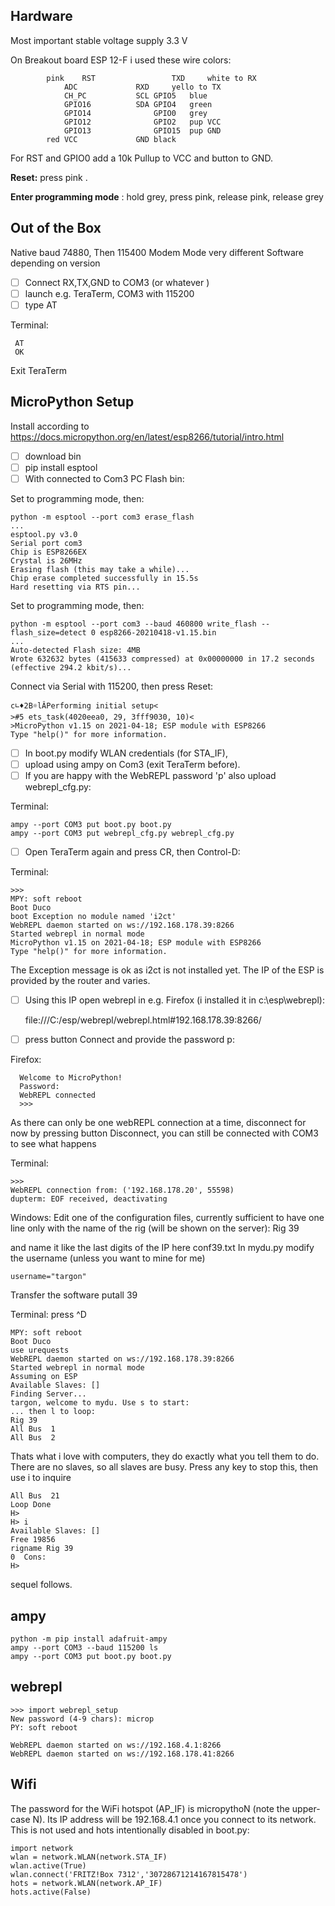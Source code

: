 ﻿## Hardware

Most important  stable voltage supply 3.3 V

On Breakout board  ESP 12-F i used these wire colors:

			pink	RST					TXD		white to RX
				ADC				RXD		yello to TX
				CH_PC			SCL	GPIO5 	blue
				GPIO16			SDA	GPIO4	green 
				GPIO14				GPIO0	grey
				GPIO12				GPIO2	pup VCC
				GPIO13				GPIO15	pup GND
			red	VCC				GND	black


For RST and GPIO0 add a 10k Pullup to VCC and button to GND.

**Reset:**  press pink .

**Enter programming mode** : hold grey, press pink,  release pink,  release grey


## Out of the Box
Native baud 74880,  Then 115400
Modem Mode very different Software depending on version

 - [ ] Connect  RX,TX,GND to COM3 (or whatever )
 - [ ]  launch e.g. TeraTerm,  COM3  with 115200
 - [ ] type AT

Terminal:

     AT
     OK
Exit TeraTerm

## MicroPython Setup

Install according to https://docs.micropython.org/en/latest/esp8266/tutorial/intro.html

 - [ ] download bin
 - [ ] pip install esptool
 - [ ] With   connected to Com3 PC Flash bin:

Set to programming mode, then:
        
    python -m esptool --port com3 erase_flash
    ...
    esptool.py v3.0
    Serial port com3
    Chip is ESP8266EX
    Crystal is 26MHz
    Erasing flash (this may take a while)...
    Chip erase completed successfully in 15.5s
    Hard resetting via RTS pin...
Set to programming mode, then:

    python -m esptool --port com3 --baud 460800 write_flash --flash_size=detect 0 esp8266-20210418-v1.15.bin
    ...
    Auto-detected Flash size: 4MB
    Wrote 632632 bytes (415633 compressed) at 0x00000000 in 17.2 seconds (effective 294.2 kbit/s)...
      

Connect via Serial with 115200, then press Reset:

    c∟♦2B☼lÂPerforming initial setup<
    >#5 ets_task(4020eea0, 29, 3fff9030, 10)<
    >MicroPython v1.15 on 2021-04-18; ESP module with ESP8266
    Type "help()" for more information.

 - [ ] In boot.py modify WLAN credentials (for STA_IF),  
 - [ ] upload  using  ampy on Com3 (exit TeraTerm before).
 - [ ]  If you are happy with the   WebREPL password 'p' also upload webrepl_cfg.py:
 
Terminal:

    ampy --port COM3 put boot.py boot.py
    ampy --port COM3 put webrepl_cfg.py webrepl_cfg.py

 - [ ] Open TeraTerm again and press CR, then Control-D:

Terminal:

    >>>
    MPY: soft reboot
    Boot Duco
    boot Exception no module named 'i2ct'
    WebREPL daemon started on ws://192.168.178.39:8266
    Started webrepl in normal mode
    MicroPython v1.15 on 2021-04-18; ESP module with ESP8266
    Type "help()" for more information.

The Exception message is ok as i2ct is not installed yet. The IP of the ESP is provided by the router and varies.  

 - [ ] Using this IP open webrepl  in e.g. Firefox (i installed it in c:\esp\webrepl):

    file:///C:/esp/webrepl/webrepl.html#192.168.178.39:8266/

 - [ ] press button Connect and provide the password p:

Firefox:

      Welcome to MicroPython!    
      Password:
      WebREPL connected
      >>>

As there can only be one webREPL connection at a time, disconnect for now by pressing button Disconnect, you can still be connected with COM3 to see what happens

Terminal:

    >>>
    WebREPL connection from: ('192.168.178.20', 55598)
    dupterm: EOF received, deactivating

Windows:
Edit one of the configuration files, currently sufficient to have one line only with the name of the rig (will be shown on the server):
Rig 39

and name it like the last digits of the IP here conf39.txt
In mydu.py modify the username (unless you want to mine for me)

    username="targon" 

Transfer the software 
putall 39

Terminal:
 press ^D

    MPY: soft reboot
    Boot Duco
    use urequests
    WebREPL daemon started on ws://192.168.178.39:8266
    Started webrepl in normal mode
    Assuming on ESP
    Available Slaves: []
    Finding Server...
    targon, welcome to mydu. Use s to start:
    ... then l to loop:
    Rig 39
    All Bus  1
    All Bus  2

Thats what i love with computers, they do exactly what you tell them to do.
There are no  slaves, so all slaves are busy.
Press any key to stop this, then use i to inquire

    All Bus  21
    Loop Done
    H>
    H> i
    Available Slaves: []
    Free 19856
    rigname Rig 39
    0  Cons:
    H>

sequel follows.


## ampy

    python -m pip install adafruit-ampy
    ampy --port COM3 --baud 115200 ls
    ampy --port COM3 put boot.py boot.py

 
## webrepl

    >>> import webrepl_setup
    New password (4-9 chars): microp
    PY: soft reboot

    WebREPL daemon started on ws://192.168.4.1:8266 
    WebREPL daemon started on ws://192.168.178.41:8266


## Wifi
The password for the WiFi hotspot (AP_IF) is micropythoN (note the upper-case N).  Its IP address will be 192.168.4.1 once you connect to its network.
This is not used and hots intentionally disabled in boot.py:

    import network
    wlan = network.WLAN(network.STA_IF)
    wlan.active(True)
    wlan.connect('FRITZ!Box 7312','30728671214167815478')
    hots = network.WLAN(network.AP_IF)
    hots.active(False)

















